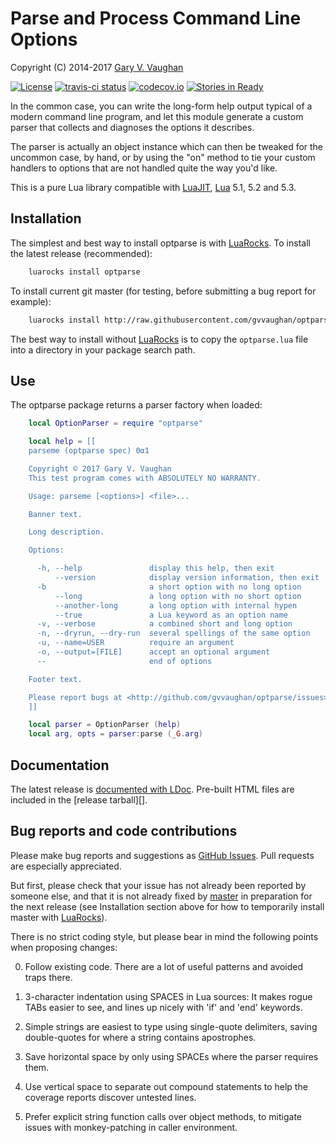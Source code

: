 Parse and Process Command Line Options
======================================

Copyright (C) 2014-2017 [Gary V. Vaughan][github]

[![License](http://img.shields.io/:license-mit-blue.svg)](http://mit-license.org)
[![travis-ci status](https://secure.travis-ci.org/gvvaughan/optparse.png?branch=master)](http://travis-ci.org/gvvaughan/optparse/builds)
[![codecov.io](https://codecov.io/gh/gvvaughan/optparse/branch/master/graph/badge.svg)](https://codecov.io/gh/gvvaughan/optparse)
[![Stories in Ready](https://badge.waffle.io/gvvaughan/optparse.png?label=ready&title=Ready)](https://waffle.io/gvvaughan/optparse)

In the common case, you can write the long-form help output typical of
a modern command line program, and let this module generate a custom
parser that collects and diagnoses the options it describes.

The parser is actually an object instance which can then be tweaked for
the uncommon case, by hand, or by using the "on" method to tie your
custom handlers to options that are not handled quite the way you'd
like.

This is a pure Lua library compatible with [LuaJIT][], [Lua][] 5.1,
5.2 and 5.3.

[github]: http://github.com/gvvaughan/optparse/ "Github repository"
[lua]: http://www.lua.org "The Lua Project"
[luajit]: http://luajit.org "The LuaJIT Project"


Installation
------------

The simplest and best way to install optparse is with [LuaRocks][]. To
install the latest release (recommended):

```bash
    luarocks install optparse
```

To install current git master (for testing, before submitting a bug
report for example):

```bash
    luarocks install http://raw.githubusercontent.com/gvvaughan/optparse/master/optparse-git-1.rockspec
```

The best way to install without [LuaRocks][] is to copy the
`optparse.lua` file into a directory in your package search path.

[luarocks]: http://www.luarocks.org "Lua package manager"


Use
---

The optparse package returns a parser factory when loaded:

```lua
    local OptionParser = require "optparse"

    local help = [[
    parseme (optparse spec) 0α1

    Copyright © 2017 Gary V. Vaughan
    This test program comes with ABSOLUTELY NO WARRANTY.

    Usage: parseme [<options>] <file>...

    Banner text.

    Long description.

    Options:

      -h, --help               display this help, then exit
          --version            display version information, then exit
      -b                       a short option with no long option
          --long               a long option with no short option
          --another-long       a long option with internal hypen
          --true               a Lua keyword as an option name
      -v, --verbose            a combined short and long option
      -n, --dryrun, --dry-run  several spellings of the same option
      -u, --name=USER          require an argument
      -o, --output=[FILE]      accept an optional argument
      --                       end of options

    Footer text.

    Please report bugs at <http://github.com/gvvaughan/optparse/issues>.
    ]]

    local parser = OptionParser (help)
    local arg, opts = parser:parse (_G.arg)
```



Documentation
-------------

The latest release is [documented with LDoc][github.io].
Pre-built HTML files are included in the [release tarball][].

[github.io]: http://gvvaughan.github.io/optparse
[release]: http://gvvaughan.github.io/optparse/releases


Bug reports and code contributions
----------------------------------

Please make bug reports and suggestions as [GitHub Issues][issues].
Pull requests are especially appreciated.

But first, please check that your issue has not already been reported by
someone else, and that it is not already fixed by [master][github] in
preparation for the next release (see Installation section above for how
to temporarily install master with [LuaRocks][]).

There is no strict coding style, but please bear in mind the following
points when proposing changes:

0. Follow existing code. There are a lot of useful patterns and avoided
   traps there.

1. 3-character indentation using SPACES in Lua sources: It makes rogue
   TABs easier to see, and lines up nicely with 'if' and 'end' keywords.

2. Simple strings are easiest to type using single-quote delimiters,
   saving double-quotes for where a string contains apostrophes.

3. Save horizontal space by only using SPACEs where the parser requires
   them.

4. Use vertical space to separate out compound statements to help the
   coverage reports discover untested lines.

5. Prefer explicit string function calls over object methods, to mitigate
   issues with monkey-patching in caller environment.

[issues]: http://github.com/gvvaughan/optparse/issues

